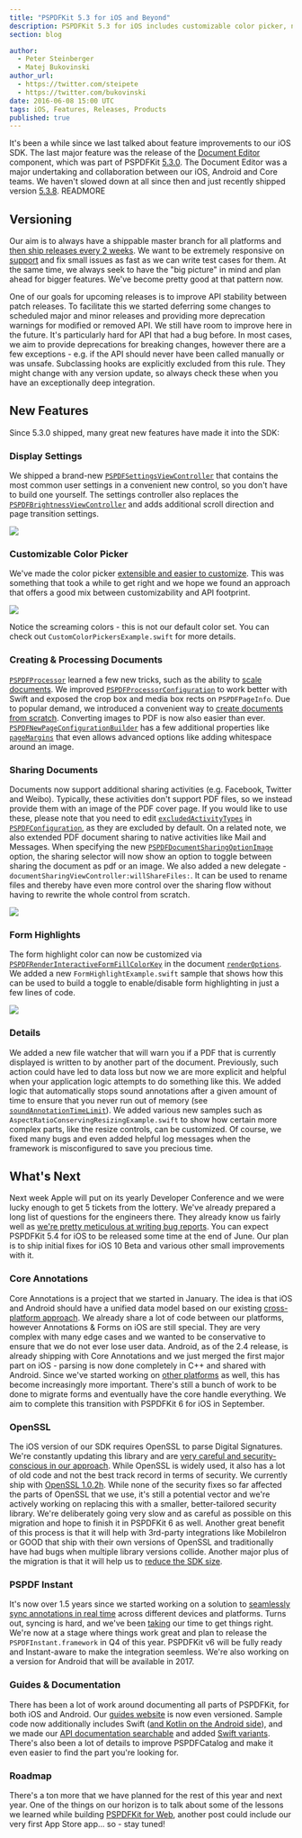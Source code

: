 ```yaml
---
title: "PSPDFKit 5.3 for iOS and Beyond"
description: PSPDFKit 5.3 for iOS includes customizable color picker, new display settings, and other features!
section: blog

author:
  - Peter Steinberger
  - Matej Bukovinski
author_url:
  - https://twitter.com/steipete
  - https://twitter.com/bukovinski
date: 2016-06-08 15:00 UTC
tags: iOS, Features, Releases, Products
published: true
---
```


It's been a while since we last talked about feature improvements to our iOS SDK. The last major feature was the release of the [Document Editor](/blog/2016/the-document-editor/) component, which was part of PSPDFKit [5.3.0](/changelog/ios/#5.3.0). The Document Editor was a major undertaking and collaboration between our iOS, Android and Core teams. We haven't slowed down at all since then and just recently shipped version [5.3.8](/changelog/ios/#5.3.8).
READMORE

## Versioning

Our aim is to always have a shippable master branch for all platforms and [then ship releases every 2 weeks](/changelog/ios/). We want to be extremely responsive on [support](/support/request) and fix small issues as fast as we can write test cases for them. At the same time, we always seek to have the "big picture" in mind and plan ahead for bigger features. We've become pretty good at that pattern now.

One of our goals for upcoming releases is to improve API stability between patch releases. To facilitate this we started deferring some changes to scheduled major and minor releases and providing more deprecation warnings for modified or removed API. We still have room to improve here in the future. It's particularly hard for API that had a bug before. In most cases, we aim to provide deprecations for breaking changes, however there are a few exceptions - e.g. if the API should never have been called manually or was unsafe. Subclassing hooks are explicitly excluded from this rule. They might change with any version update, so always check these when you have an exceptionally deep integration.

## New Features

Since 5.3.0 shipped, many great new features have made it into the SDK:

### Display Settings

We shipped a brand-new [`PSPDFSettingsViewController`] that contains the most common user settings in a convenient new control, so you don't have to build one yourself. The settings controller also replaces the [`PSPDFBrightnessViewController`] and adds additional scroll direction and page transition settings.

![](/images/blog/2016/pspdfkit-5-3-beyond/settings-controller.gif)

### Customizable Color Picker

We've made the color picker [extensible and easier to customize](/guides/ios/current/customizing-the-interface/custom-color-picker/). This was something that took a while to get right and we hope we found an approach that offers a good mix between customizability and API footprint.

![](/images/blog/2016/pspdfkit-5-3-beyond/custom-color-picker.gif)

Notice the screaming colors - this is not our default color set. You can check out `CustomColorPickersExample.swift` for more details.

### Creating & Processing Documents

[`PSPDFProcessor`] learned a few new tricks, such as the ability to [scale documents](/guides/ios/current/features/document-processing/). We improved [`PSPDFProcessorConfiguration`] to work better with Swift and exposed the crop box and media box rects on `PSPDFPageInfo`. Due to popular demand, we introduced a convenient way to [create documents from scratch](/guides/ios/current/features/document-creation/). Converting images to PDF is now also easier than ever. [`PSPDFNewPageConfigurationBuilder`] has a few additional properties like [`pageMargins`] that even allows advanced options like adding whitespace around an image.

### Sharing Documents

Documents now support additional sharing activities (e.g. Facebook, Twitter and Weibo). Typically, these activities don't support PDF files, so we instead provide them with an image of the PDF cover page. If you would like to use these, please note that you need to edit [`excludedActivityTypes`] in [`PSPDFConfiguration`], as they are excluded by default. On a related note, we also extended PDF document sharing to native activities like Mail and Messages. When specifying the new [`PSPDFDocumentSharingOptionImage`] option, the sharing selector will now show an option to toggle between sharing the document as pdf or an image. We also added a new delegate - `documentSharingViewController:willShareFiles:`. It can be used to rename files and thereby have even more control over the sharing flow without having to rewrite the whole control from scratch.

![](/images/blog/2016/pspdfkit-5-3-beyond/facebook-sharing.gif)

### Form Highlights

The form highlight color can now be customized via [`PSPDFRenderInteractiveFormFillColorKey`] in the document [`renderOptions`]. We added a new `FormHighlightExample.swift` sample that shows how this can be used to build a toggle to enable/disable form highlighting in just a few lines of code.

![](/images/blog/2016/pspdfkit-5-3-beyond/form-highlight-toggle.gif)

### Details

We added a new file watcher that will warn you if a PDF that is currently displayed is written to by another part of the document. Previously, such action could have led to data loss but now we are more explicit and helpful when your application logic attempts to do something like this. We added logic that automatically stops sound annotations after a given amount of time to ensure that you never run out of memory (see [`soundAnnotationTimeLimit`]). We added various new samples such as `AspectRatioConservingResizingExample.swift` to show how certain more complex parts, like the resize controls, can be customized. Of course, we fixed many bugs and even added helpful log messages when the framework is misconfigured to save you precious time.

## What's Next

Next week Apple will put on its yearly Developer Conference and we were lucky enough to get 5 tickets from the lottery. We've already prepared a long list of questions for the engineers there. They already know us fairly well as [we're pretty meticulous at writing bug reports](/blog/2015/presentation-controllers/). You can expect PSPDFKit 5.4 for iOS to be released some time at the end of June. Our plan is to ship initial fixes for iOS 10 Beta and various other small improvements with it.

### Core Annotations

Core Annotations is a project that we started in January. The idea is that iOS and Android should have a unified data model based on our existing [cross-platform approach](/blog/2016/a-pragmatic-approach-to-cross-platform/). We already share a lot of code between our platforms, however Annotations & Forms on iOS are still special. They are very complex with many edge cases and we wanted to be conservative to ensure that we do not ever lose user data. Android, as of the 2.4 release, is already shipping with Core Annotations and we just merged the first major part on iOS - parsing is now done completely in C++ and shared with Android. Since we've started working on [other platforms](/web/) as well, this has become increasingly more important. There's still a bunch of work to be done to migrate forms and eventually have the core handle everything. We aim to complete this transition with PSPDFKit 6 for iOS in September.

### OpenSSL

The iOS version of our SDK requires OpenSSL to parse Digital Signatures. We're constantly updating this library and are [very careful and security-conscious in our approach](/guides/ios/current/faq/sdk-security/). While OpenSSL is widely used, it also has a lot of old code and not the best track record in terms of security. We currently ship with [OpenSSL 1.0.2h](https://www.openssl.org/). While none of the security fixes so far affected the parts of OpenSSL that we use, it's still a potential vector and we're actively working on replacing this with a smaller, better-tailored security library. We're deliberately going very slow and as careful as possible on this migration and hope to finish it in PSPDFKit 6 as well. Another great benefit of this process is that it will help with 3rd-party integrations like MobileIron or GOOD that ship with their own versions of OpenSSL and traditionally have had bugs when multiple library versions collide. Another major plus of the migration is that it will help us to [reduce the SDK size](/guides/ios/current/faq/framework-size).

### PSPDF Instant

It's now over 1.5 years since we started working on a solution to [seamlessly sync annotations in real time](/instant/) across different devices and platforms. Turns out, syncing is hard, and we've been [taking](/blog/2016/testing-http-apis-in-elixir/) our time to get things right. We're now at a stage where things work great and plan to release the `PSPDFInstant.framework` in Q4 of this year. PSPDFKit v6 will be fully ready and Instant-aware to make the integration seemless. We're also working on a version for Android that will be available in 2017.

### Guides & Documentation

There has been a lot of work around documenting all parts of PSPDFKit, for both iOS and Android. Our [guides website](/guides/ios/current/) is now even versioned. Sample code now additionally includes Swift ([and Kotlin on the Android side](/blog/2016/kotlin-ready-online-guides/)), and we made our [API documentation searchable](/blog/2016/adding-live-search-to-jazzy/) and added [Swift variants](/api/ios/Classes/PSPDFDocument.html#/c:objc(cs)PSPDFDocument(py)files). There's also been a lot of details to improve PSPDFCatalog and make it even easier to find the part you're looking for.

### Roadmap

There's a ton more that we have planned for the rest of this year and next year. One of the things on our horizon is to talk about some of the lessons we learned while building [PSPDFKit for Web](/web), another post could include our very first App Store app... so - stay tuned!

[`PSPDFSettingsViewController`]: https://pspdfkit.com/api/ios/Classes/PSPDFSettingsViewController.html
[`PSPDFBrightnessViewController`]: https://pspdfkit.com/api/ios/Classes/PSPDFBrightnessViewController.html
[`PSPDFProcessor`]: https://pspdfkit.com/api/ios/Classes/PSPDFProcessor.html
[`PSPDFProcessorConfiguration`]: https://pspdfkit.com/api/ios/Classes/PSPDFProcessorConfiguration.html
[`PSPDFNewPageConfigurationBuilder`]: https://pspdfkit.com/api/ios/Classes/PSPDFNewPageConfigurationBuilder.html
[`pageMargins`]: https://pspdfkit.com/api/ios/Classes/PSPDFNewPageConfigurationBuilder.html#/c:objc(cs)PSPDFNewPageConfigurationBuilder(py)pageMargins
[`PSPDFDocumentSharingOptionImage`]: https://pspdfkit.com/api/ios/Other%20Enums.html#/c:@E@PSPDFDocumentSharingOptions
[`PSPDFRenderInteractiveFormFillColorKey`]: https://pspdfkit.com/api/ios/Other%20Constants.html#/c:@PSPDFRenderInteractiveFormFillColorKey
[`renderOptions`]: https://pspdfkit.com/api/ios/Classes/PSPDFDocument.html#/c:objc(cs)PSPDFDocument(py)renderOptions
[`soundAnnotationTimeLimit`]: https://pspdfkit.com/api/ios/Classes/PSPDFConfiguration.html#/c:objc(cs)PSPDFConfiguration(py)soundAnnotationTimeLimit
[`excludedActivityTypes`]: https://pspdfkit.com/api/ios/Classes/PSPDFConfiguration.html#/c:objc(cs)PSPDFConfiguration(py)excludedActivityTypes
[`PSPDFConfiguration`]: https://pspdfkit.com/api/ios/Classes/PSPDFConfiguration.html
